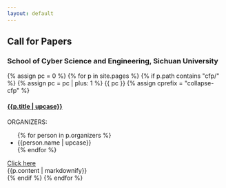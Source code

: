 ```yaml
---
layout: default
---
```



<section id="content" class="bg-dark">
  <div class="cfp-heading">
    <h1 class="section-heading text-center text-white">Call for Papers</h1>
    <h3 class="section-subheading text-center text-white">School of Cyber Science and Engineering, Sichuan University</h3>
  </div>
  <div class="cfp-list">
  {% assign pc = 0 %}
  {% for p in site.pages %}
    {% if p.path contains "cfp/" %}
    {% assign pc = pc | plus: 1 %}
    {{ pc }}
    {% assign cprefix = "collapse-cfp" %}
    <div class="container">
      <div class="cfp-item text-white">
        <h4><a data-bs-toggle="collapse" href="#{{cprefix}}{{pc}}" class="link-light" role="button" aria-expanded="false" aria-controls="{{cprefix}}{{pc}}">{{p.title | upcase}}</a></h4>
        <div class="meta-item text-white">
          <label>ORGANIZERS:</label>
          <ul>
          {% for person in p.organizers %}
            <li>{{person.name | upcase}}</li>
          {% endfor %}
          </ul>
        </div>
        <div id="{{cprefix}}{{pc}}" class="collapse">
          <div class="cfp-content bg-secondary">
           <a href="{{p.url}}">Click here</a>
           <div class="container">
           <!-- <iframe seamless="seamless" src="{{p.url}}" description="{{p.shorttitle}}">
           </iframe> -->
           {{p.content | markdownify}}
           </div>
          </div>
        </div>
      </div>
    </div>
    {% endif %}
  {% endfor %}
  </div>
</section>
